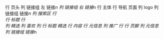 行 页头
    列 链接组 左
        链接*n
    列 链接组 右
        链接*n
行 主体
    行 导航 页面
        列 logo
        列 链接组
            链接*n
        列 搜索区
    行  
        行  标题 
        行  
            列 精选
                列 喜欢
                列
                    行 标题 精选
                    行 内容
                    行 元信息
            列 推广
                行 
行 页脚
    列 元信息
    列 链接组
        链接*n
